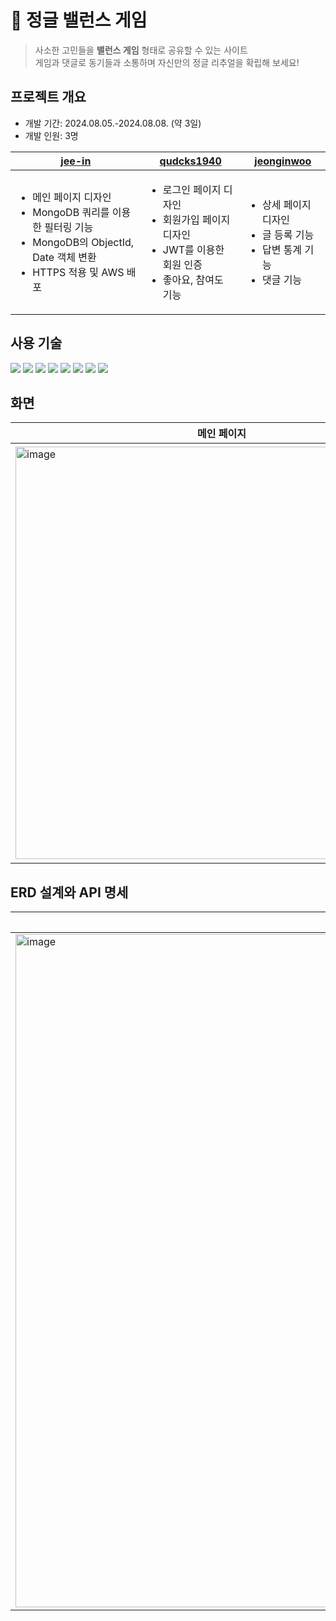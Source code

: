 # 🌳 정글 밸런스 게임
> 사소한 고민들을 **밸런스 게임** 형태로 공유할 수 있는 사이트  
게임과 댓글로 동기들과 소통하며 자신만의 정글 리추얼을 확립해 보세요!

## 프로젝트 개요
- 개발 기간: 2024.08.05.-2024.08.08. (약 3일)
- 개발 인원: 3명
<table style="width: 100%;">
  <thead>
    <tr>
      <th><a href="https://github.com/jee-in">jee-in</a></th>
      <th><a href="https://github.com/qudcks1940">qudcks1940</a></th>
      <th><a href="https://github.com/jeonginwoo">jeonginwoo</a></th>
    </tr>
  </thead>
  <tbody>
    <tr>
      <td>
        <ul>
          <li>메인 페이지 디자인</li> <li>MongoDB 쿼리를 이용한 필터링 기능</li> <li>MongoDB의 ObjectId, Date 객체 변환</li> <li>HTTPS 적용 및 AWS 배포</li>
        </ul>
      </td>
      <td>
        <ul><li>로그인 페이지 디자인</li> <li>회원가입 페이지 디자인</li> <li>JWT를 이용한 회원 인증</li> <li>좋아요, 참여도 기능</li> 
        </ul>
      </td>
      <td>
        <ul>
          <li>상세 페이지 디자인</li> <li>글 등록 기능</li> <li>답변 통계 기능</li> <li>댓글 기능</li>
        </ul>
      </td>
  </tbody>
</table>

## 사용 기술
<div style="flex">
  <img src="https://img.shields.io/badge/python-3776AB?style=for-the-badge&logo=python&logoColor=white">
  <img src="https://img.shields.io/badge/flask-000000?style=for-the-badge&logo=flask&logoColor=white">
  <img src="https://img.shields.io/badge/mongoDB-47A248?style=for-the-badge&logo=MongoDB&logoColor=white">
  <img src="https://img.shields.io/badge/html5-E34F26?style=for-the-badge&logo=html5&logoColor=white">
  <img src="https://img.shields.io/badge/css-1572B6?style=for-the-badge&logo=css3&logoColor=white">
  <img src="https://img.shields.io/badge/javascript-F7DF1E?style=for-the-badge&logo=javascript&logoColor=black">
  <img src="https://img.shields.io/badge/jquery-0769AD?style=for-the-badge&logo=jquery&logoColor=white">
  <img src="https://img.shields.io/badge/bulma-00D1B2?style=for-the-badge&logo=bulma&logoColor=white">
</div>

## 화면
<table style="width: 100%;">
  <thead>
    <tr>
      <th>메인 페이지</th>
      <th>글 등록 페이지</th>
      <th>글 상세 페이지</th>
    </tr>
  </thead>
  <tbody>
    <tr>
      <td><img width="660" alt="image" src="https://github.com/user-attachments/assets/d002584b-1059-4159-9635-89834ef8dc6c" /></td>
      <td><img width="649" alt="image" src="https://github.com/user-attachments/assets/a70c8d8c-022e-43bf-84fe-5a620b616943" /></td>
      <td><img width="665" alt="image" src="https://github.com/user-attachments/assets/707984ba-8fd1-4be8-a0d1-d53050dda445" /></td>
    </tr>
  </tbody>
</table>

## ERD 설계와 API 명세
<table>
  <thead>
    <tr>
      <th>ERD 설계</th>
      <th>API 명세</th>
    </tr>
  </thead>
  <tbody>
    <tr>
      <td><img width="1077" alt="image" src="https://github.com/user-attachments/assets/72b2537b-1e07-4d91-b7c6-25394a3a08a5" /></td>
      <td><img width="757" alt="image" src="https://github.com/user-attachments/assets/d3f28b53-e918-4b89-9c35-2d3d1725565f" /></td>
    </tr>
  </tbody>
</table>
